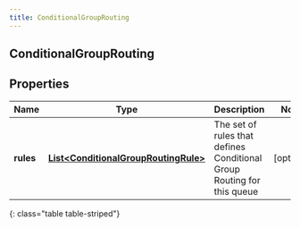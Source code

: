 ```yaml
---
title: ConditionalGroupRouting
---
```

## ConditionalGroupRouting


## Properties

| Name | Type | Description | Notes |
| ------------ | ------------- | ------------- | ------------- |
| **rules** | <!----><!---->[**List&lt;ConditionalGroupRoutingRule&gt;**](ConditionalGroupRoutingRule.html)<!----> | The set of rules that defines Conditional Group Routing for this queue |  [optional] |
{: class="table table-striped"}



